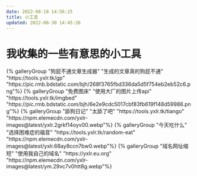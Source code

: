 ```yaml
---
date: 2022-08-18 14:56:25
title: 小工具
updated: 2022-08-30 14:45:26
---
```

# 我收集的一些有意思的小工具

<div class="gallery-group-main">
{% galleryGroup "狗屁不通文章生成器" "生成的文章真的狗屁不通" "https://tools.yxlr.tk/gp" "https://pic.rmb.bdstatic.com/bjh/268f3765fbd336da5d5f754eb2eb52c6.png"%}
{% galleryGroup "免费图床" "使用大厂的图片上传api" "https://tools.yxlr.tk/imgbed" "https://pic.rmb.bdstatic.com/bjh/6e2e9cdc5017cbf83fb619f148d59988.png"%}
{% galleryGroup "舔狗日记" "太舔了吧" "https://tools.yxlr.tk/tiango" "https://npm.elemecdn.com/yxlr-images@latest/yxlr.2grkf14oyv00.webp"%}
{% galleryGroup "今天吃什么" "选择困难症的福音" "https://tools.yxlr.tk/random-eat" "https://npm.elemecdn.com/yxlr-images@latest/yxlr.68ay8ccn7bw0.webp"%}
{% galleryGroup "域名网址缩短" "使用我自己的域名" "https://yxlr.eu.org" "https://npm.elemecdn.com/yxlr-images@latest/ym.29vc7v0htt8g.webp"%}

</div>

